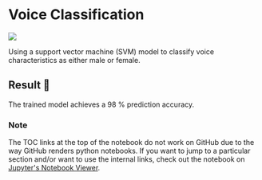 # Voice Classification

![](https://img.shields.io/github/repo-size/daspeks/voice-classifier)

Using a support vector machine (SVM) model to classify voice characteristics as either male or female.

## Result :rocket:
The trained model achieves a 98 % prediction accuracy.

### Note
The TOC links at the top of the notebook do not work on GitHub due to the way GitHub renders python notebooks. If you want to jump to a particular section and/or want to use the internal links, check out the notebook on [Jupyter's Notebook Viewer](https://nbviewer.jupyter.org/github/daspeks/voice-classifier/blob/master/VoiceClassification.ipynb).
